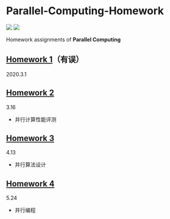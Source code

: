 # Parallel-Computing-Homework

[![](https://img.shields.io/badge/Homework-@lyc0930-informational.svg?style=flat)](https://github.com/lyc0930) ![](https://img.shields.io/badge/USTC-2020Spring-green.svg?style=flat)

Homework assignments of **Parallel Computing**

## [Homework 1](https://github.com/lyc0930/Parallel-Computing-Homework/tree/master/Homework1)（有误）

2020.3.1

## [Homework 2](https://github.com/lyc0930/Parallel-Computing-Homework/tree/master/Homework2)

3.16

-   并行计算性能评测

## [Homework 3](https://github.com/lyc0930/Parallel-Computing-Homework/tree/master/Homework3)

4.13

-   并行算法设计

## [Homework 4](https://github.com/lyc0930/Parallel-Computing-Homework/tree/master/Homework4)

5.24

-   并行编程

